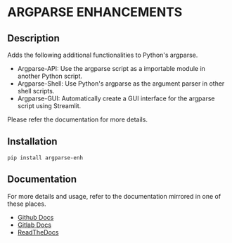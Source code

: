 # ARGPARSE ENHANCEMENTS

## Description

Adds the following additional functionalities to Python's argparse.

* Argparse-API: Use the argparse script as a importable module in another Python script.
* Argparse-Shell: Use Python's argparse as the argument parser in other shell scripts.
* Argparse-GUI: Automatically create a GUI interface for the argparse script using Streamlit.

Please refer the documentation for more details.

## Installation

    pip install argparse-enh

## Documentation

For more details and usage, refer to the documentation mirrored in one of these places.

* [Github Docs](https://krishvk.github.io/argparse-enh-docs/)
* [Gitlab Docs](https://argparse-enh.gitlab.io/argparse-enh/)
* [ReadTheDocs](https://argparse-enh.readthedocs.io/en/latest/)

